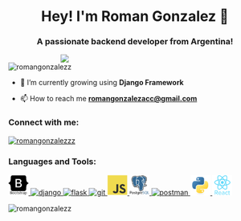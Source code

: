 <h1 align="center">Hey! I'm Roman Gonzalez 🧉</h1>
<h3 align="center">A passionate backend developer from Argentina!</h3>
<img align="right" alt"Coding!!!" width="400" src="https://media3.giphy.com/media/R03zWv5p1oNSQd91EP/giphy.gif?cid=ecf05e47qw9mtmc68fgx0g73gu9xt0vd33mfbxtysq2j9xti&rid=giphy.gif&ct=g">

<p align="left"> <img src="https://komarev.com/ghpvc/?username=romangonzalezz&label=Profile%20views&color=0e75b6&style=plastic" alt="romangonzalezz" /> </p>

- 🌱 I’m currently growing using **Django Framework**

- 📫 How to reach me **romangonzalezacc@gmail.com**

<h3 align="left">Connect with me:</h3>
<p align="left">
<a href="https://linkedin.com/in/romangonzalezzz" target="blank"><img align="center" src="https://raw.githubusercontent.com/rahuldkjain/github-profile-readme-generator/master/src/images/icons/Social/linked-in-alt.svg" alt="romangonzalezzz" height="30" width="40" /></a>
</p>

<h3 align="left">Languages and Tools:</h3>
<p align="left"> <a href="https://getbootstrap.com" target="_blank" rel="noreferrer"> <img src="https://raw.githubusercontent.com/devicons/devicon/master/icons/bootstrap/bootstrap-plain-wordmark.svg" alt="bootstrap" width="40" height="40"/> </a> <a href="https://www.djangoproject.com/" target="_blank" rel="noreferrer"> <img src="https://cdn.worldvectorlogo.com/logos/django.svg" alt="django" width="40" height="40"/> </a> <a href="https://flask.palletsprojects.com/" target="_blank" rel="noreferrer"> <img src="https://www.vectorlogo.zone/logos/pocoo_flask/pocoo_flask-icon.svg" alt="flask" width="40" height="40"/> </a> <a href="https://git-scm.com/" target="_blank" rel="noreferrer"> <img src="https://www.vectorlogo.zone/logos/git-scm/git-scm-icon.svg" alt="git" width="40" height="40"/> </a> <a href="https://developer.mozilla.org/en-US/docs/Web/JavaScript" target="_blank" rel="noreferrer"> <img src="https://raw.githubusercontent.com/devicons/devicon/master/icons/javascript/javascript-original.svg" alt="javascript" width="40" height="40"/> </a> <a href="https://www.postgresql.org" target="_blank" rel="noreferrer"> <img src="https://raw.githubusercontent.com/devicons/devicon/master/icons/postgresql/postgresql-original-wordmark.svg" alt="postgresql" width="40" height="40"/> </a> <a href="https://postman.com" target="_blank" rel="noreferrer"> <img src="https://www.vectorlogo.zone/logos/getpostman/getpostman-icon.svg" alt="postman" width="40" height="40"/> </a> <a href="https://www.python.org" target="_blank" rel="noreferrer"> <img src="https://raw.githubusercontent.com/devicons/devicon/master/icons/python/python-original.svg" alt="python" width="40" height="40"/> </a> <a href="https://reactjs.org/" target="_blank" rel="noreferrer"> <img src="https://raw.githubusercontent.com/devicons/devicon/master/icons/react/react-original-wordmark.svg" alt="react" width="40" height="40"/> </a> </p>

<p><img align="center" src="https://github-readme-stats.vercel.app/api/top-langs?username=romangonzalezz&show_icons=true&theme=dark&locale=en&layout=compact" alt="romangonzalezz" /></p>
